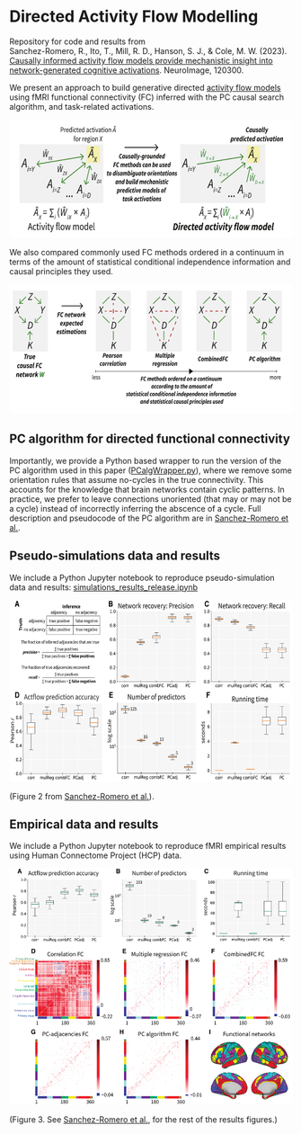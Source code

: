 # Directed Activity Flow Modelling #

Repository for code and results from <br /> 
Sanchez-Romero, R., Ito, T., Mill, R. D., Hanson, S. J., & Cole, M. W. (2023). [Causally informed activity flow models provide mechanistic insight into network-generated cognitive activations](https://doi.org/10.1016/j.neuroimage.2023.120300). NeuroImage, 120300.

We present an approach to build generative directed [activity flow models](https://colelab.github.io/ActflowToolbox/) using fMRI functional connectivity (FC) inferred with the PC causal search algorithm, and task-related activations. 

<img src="DirectedActFlowSchematic.png"  width="600" height="211">

We also compared commonly used FC methods ordered in a continuum in terms of the amount of statistical conditional independence information and causal principles they used.

<img src="FCContinuum_DirActFlow.png"  width="625" height="231">

## PC algorithm for directed functional connectivity ##
Importantly, we provide a Python based wrapper to run the version of the PC algorithm used in this paper ([PCalgWrapper.py](https://github.com/ColeLab/DirectedActflow_release/blob/main/PCalgWrapper.py)), where we remove some orientation rules that assume no-cycles in the true connectivity. This accounts for the knowledge that brain networks contain cyclic patterns. In practice, we prefer to leave connections unoriented (that may or may not be a cycle) instead of incorrectly inferring the abscence of a cycle. Full description and pseudocode of the PC algorithm are in [Sanchez-Romero et al.](https://doi.org/10.1016/j.neuroimage.2023.120300).

## Pseudo-simulations data and results ##
We include a Python Jupyter notebook to reproduce pseudo-simulation data and results: [simulations_results_release.ipynb](https://github.com/ColeLab/DirectedActflow_release/blob/main/simulations_results_release.ipynb)

<img src="FigureR1_v04.png"  width="601" height="324">

(Figure 2 from [Sanchez-Romero et al.](https://doi.org/10.1016/j.neuroimage.2023.120300)).

## Empirical data and results ##
We include a Python Jupyter notebook to reproduce fMRI empirical results using Human Connectome Project (HCP) data. 

<img src="FigureR3_v04.png"  width="522" height="422">

(Figure 3. See [Sanchez-Romero et al.](https://doi.org/10.1016/j.neuroimage.2023.120300), for the rest of the results figures.)
